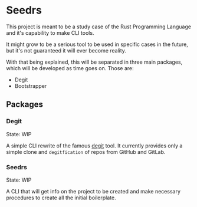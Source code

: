# Seedrs

This project is meant to be a study case of the Rust Programming Language and it's capability to make CLI tools.

It might grow to be a serious tool to be used in specific cases in the future, but it's not guaranteed it will ever become reality.

With that being explained, this will be separated in three main packages, which will be developed as time goes on. Those are:

- Degit
- Bootstrapper

## Packages

### Degit

State: WIP

A simple CLI rewrite of the famous [degit](https://github.com/Rich-Harris/degit/) tool.
It currently provides only a simple clone and `degitfication` of repos from GitHub and GitLab.

### Seedrs

State: WIP

A CLI that will get info on the project to be created and make necessary procedures to create all the initial boilerplate.
